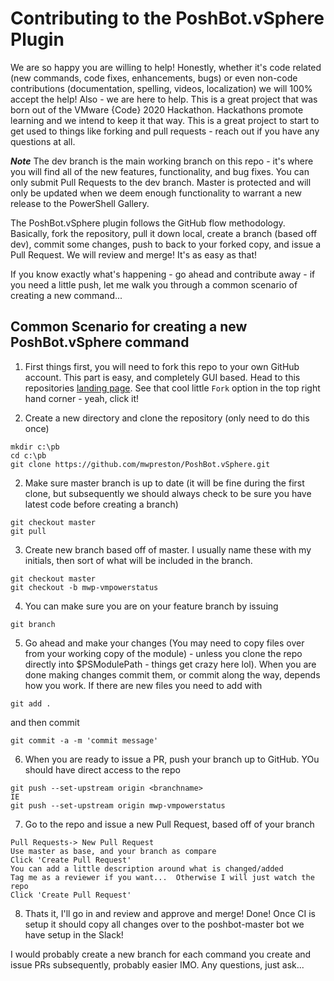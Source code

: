 # Contributing to the PoshBot.vSphere Plugin
We are so happy you are willing to help! Honestly, whether it's code related (new commands, code fixes, enhancements, bugs) or even non-code contributions (documentation, spelling, videos, localization) we will 100% accept the help!  Also - we are here to help.  This is a great project that was born out of the VMware {Code} 2020 Hackathon.  Hackathons promote learning and we intend to keep it that way. This is a great project to start to get used to things like forking and pull requests - reach out if you have any questions at all.

***Note*** The dev branch is the main working branch on this repo - it's where you will find all of the new features, functionality, and bug fixes. You can only submit Pull Requests to the dev branch.  Master is protected and will only be updated when we deem enough functionality to warrant a new release to the PowerShell Gallery.

The PoshBot.vSphere plugin follows the GitHub flow methodology.  Basically, fork the repository, pull it down local, create a branch (based off dev), commit some changes, push to back to your forked copy, and issue a Pull Request.  We will review and merge!  It's as easy as that!

If you know exactly what's happening - go ahead and contribute away - if you need a little push, let me walk you through a common scenario of creating a new command...

## Common Scenario for creating a new PoshBot.vSphere command
1. First things first, you will need to fork this repo to your own GitHub account.  This part is easy, and completely GUI based.  Head to this repositories [landing page](https://github.com/PoshBot-vSphere/PoshBot.vSphere).  See that cool little `Fork` option in the top right hand corner - yeah, click it!

1. Create a new directory and clone the repository (only need to do this once)
```
mkdir c:\pb
cd c:\pb
git clone https://github.com/mwpreston/PoshBot.vSphere.git
```
2. Make sure master branch is up to date (it will be fine during the first clone, but subsequently we should always check to be sure you have latest code before creating a branch)
```
git checkout master
git pull
```
3. Create new branch based off of master. I usually name these with my initials, then sort of what will be included in the branch.
```
git checkout master
git checkout -b mwp-vmpowerstatus
```
4. You can make sure you are on your feature branch by issuing
```
git branch
```
5. Go ahead and make your changes (You may need to copy files over from your working copy of the module) - unless you clone the repo directly into $PSModulePath - things get crazy here lol).  When you are done making changes commit them, or commit along the way, depends how you work.
If there are new files you need to add with
```
git add .
```
and then commit
```
git commit -a -m 'commit message'
```

6. When you are ready to issue a PR, push your branch up to GitHub. YOu should have direct access to the repo
```
git push --set-upstream origin <branchname>
IE
git push --set-upstream origin mwp-vmpowerstatus
```
7. Go to the repo and issue a new Pull Request, based off of your branch
```
Pull Requests-> New Pull Request
Use master as base, and your branch as compare
Click 'Create Pull Request'
You can add a little description around what is changed/added
Tag me as a reviewer if you want...  Otherwise I will just watch the repo
Click 'Create Pull Request'
```
8. Thats it, I'll go in and review and approve and merge!  Done!  Once CI is setup it should copy all changes over to the poshbot-master bot we have setup in the Slack!

I would probably create a new branch for each command you create and issue PRs subsequently, probably easier IMO.  Any questions, just ask...

